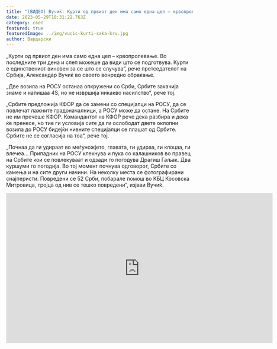 ```yaml
---
title: "(ВИДЕО) Вучиќ: Курти од првиот ден има само една цел – крвопролевање"
date: 2023-05-29T18:31:22.763Z
category: свет
featured: true
featuredImage: ../img/vucic-kurti-saka-krv.jpg
author: Вардарски
---
```

<!--StartFragment-->

„Курти од првиот ден има само една цел – крвопролевање. Во последните три дена и слеп можеше да види што се подготвува. Курти е единствениот виновен за се што се случува“, рече претседателот на Србија, Александар Вучиќ во своето вонредно обраќање.

<!--EndFragment--><!--StartFragment-->

„Две возила на РОСУ останаа опкружени со Срби, Србите закачија знаме и напишаа 4S, но не извршија никакво насилство“, рече тој.

„Србите предложија КФОР да се замени со специјалци на РОСУ, да се повлечат лажните градоначалници, а РОСУ може да остане. На Србите не им пречеше КФОР. Командантот на КФОР рече дека разбира и дека ќе пренесе, но тие ги условија сите да ги ослободат двете оклопни возила до РОСУ бидејќи нивните специјалци се плашат од Србите. Србите не се согласија на тоа“, рече тој.

„Почнаа да ги удираат во меѓуножјето, главата, ги удираа, ги клоцаа, ги влечеа… Припадник на РОСУ клекнува и пука со калашников во правец на Србите кои се повлекуваат и одзади го погодува Драгиш Гаљак. Два куршуми го погодија. Во тој момент почнува одговорот, Србите со камења и на сите други начини. На неколку места се фотографирани снајперисти. Повредени се 52 Срби, побарале помош во КБЦ Косовска Митровица, тројца од нив се тешко повредени“, изјави Вучиќ.

<!--EndFragment-->

<iframe width="720" height="405" src="https://www.youtube.com/embed/mkvEZ-K-lPU" title="29.5.2023. Obraćanje predsednika Srbije" frameborder="0" allow="accelerometer; autoplay; clipboard-write; encrypted-media; gyroscope; picture-in-picture; web-share" allowfullscreen></iframe>